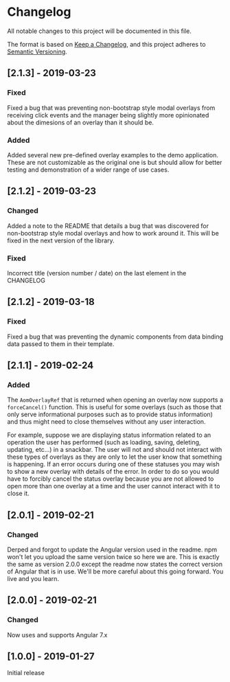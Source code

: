 # Changelog
All notable changes to this project will be documented in this file.

The format is based on [Keep a Changelog](https://keepachangelog.com/en/1.0.0/),
and this project adheres to [Semantic Versioning](https://semver.org/spec/v2.0.0.html).

## [2.1.3] - 2019-03-23
### Fixed
Fixed a bug that was preventing non-bootstrap style modal overlays from receiving click events and the manager being slightly more opinionated about the dimesions of an overlay than it should be. 

### Added
Added several new pre-defined overlay examples to the demo application. These are not customizable as the original one is but should allow for better testing and demonstration of a wider range of use cases. 


## [2.1.2] - 2019-03-23
### Changed
Added a note to the README that details a bug that was discovered for non-bootstrap style modal overlays and how to work around it. This will be fixed in the next version of the library.

### Fixed
Incorrect title (version number / date) on the last element in the CHANGELOG 

## [2.1.2] - 2019-03-18
### Fixed
Fixed a bug that was preventing the dynamic components from data binding data passed to them in their template. 

## [2.1.1] - 2019-02-24
### Added
The `AomOverlayRef` that is returned when opening an overlay now supports a `forceCancel()` function. This is useful for some overlays (such as those that only serve informational purposes such as to provide status information) and thus might need to close themselves without any user interaction.

For example, suppose we are displaying status information related to an operation the user has performed (such as loading, saving, deleting, updating, etc...) in a snackbar. The user will not and should not interact with these types of overlays as they are only to let the user know that something is happening. If an error occurs during one of these statuses you may wish to show a new overlay with details of the error. In order to do so you would have to forcibly cancel the status overlay because you are not allowed to open more than one overlay at a time and the user cannot interact with it to close it.


## [2.0.1] - 2019-02-21
### Changed
Derped and forgot to update the Angular version used in the readme. npm won't let you upload the same version twice so here we are. This is exactly the same as version 2.0.0 except the readme now states the correct version of Angular that is in use. We'll be more careful about this going forward. You live and you learn.

## [2.0.0] - 2019-02-21
### Changed
Now uses and supports Angular 7.x

## [1.0.0] - 2019-01-27
Initial release




